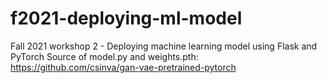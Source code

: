 # f2021-deploying-ml-model
Fall 2021 workshop 2 - Deploying machine learning model using Flask and PyTorch
Source of model.py and weights.pth: https://github.com/csinva/gan-vae-pretrained-pytorch
